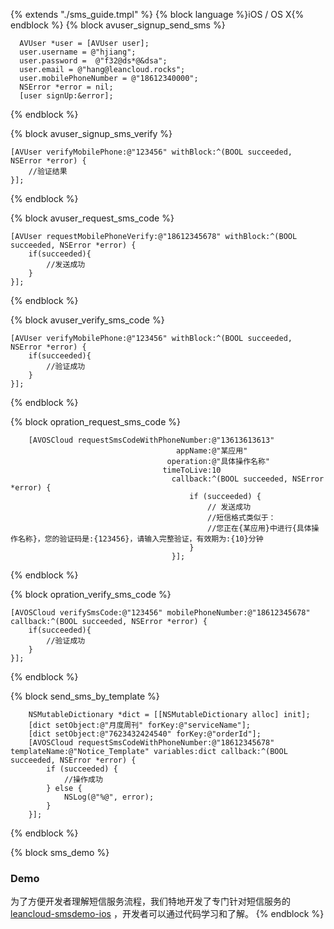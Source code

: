 {% extends "./sms_guide.tmpl" %}
{% block language %}iOS / OS X{% endblock %}
{% block avuser_signup_send_sms %}

```objc
  AVUser *user = [AVUser user];
  user.username = @"hjiang";
  user.password =  @"f32@ds*@&dsa";
  user.email = @"hang@leancloud.rocks";
  user.mobilePhoneNumber = @"18612340000";
  NSError *error = nil;
  [user signUp:&error];
```
{% endblock %}

{% block avuser_signup_sms_verify %}

```objc
[AVUser verifyMobilePhone:@"123456" withBlock:^(BOOL succeeded, NSError *error) {
    //验证结果
}];
```
{% endblock %}

{% block avuser_request_sms_code %}

```objc
[AVUser requestMobilePhoneVerify:@"18612345678" withBlock:^(BOOL succeeded, NSError *error) {
    if(succeeded){
        //发送成功
    }
}];
```
{% endblock %}

{% block avuser_verify_sms_code %}

```objc
[AVUser verifyMobilePhone:@"123456" withBlock:^(BOOL succeeded, NSError *error) {
    if(succeeded){
        //验证成功
    }
}];
```
{% endblock %}

{% block opration_request_sms_code %}

```objc
    [AVOSCloud requestSmsCodeWithPhoneNumber:@"13613613613"
                                     appName:@"某应用"
                                   operation:@"具体操作名称"
                                  timeToLive:10
                                    callback:^(BOOL succeeded, NSError *error) {
                                        if (succeeded) {
                                            // 发送成功
                                            //短信格式类似于：
                                            //您正在{某应用}中进行{具体操作名称}，您的验证码是:{123456}，请输入完整验证，有效期为:{10}分钟
                                        }
                                    }];
```
{% endblock %}

{% block opration_verify_sms_code %}

```objc
[AVOSCloud verifySmsCode:@"123456" mobilePhoneNumber:@"18612345678" callback:^(BOOL succeeded, NSError *error) {
    if(succeeded){
        //验证成功
    }
}];
```
{% endblock %}

{% block send_sms_by_template %}

```objc
    NSMutableDictionary *dict = [[NSMutableDictionary alloc] init];
    [dict setObject:@"月度周刊" forKey:@"serviceName"];
    [dict setObject:@"7623432424540" forKey:@"orderId"];
    [AVOSCloud requestSmsCodeWithPhoneNumber:@"18612345678" templateName:@"Notice_Template" variables:dict callback:^(BOOL succeeded, NSError *error) {
        if (succeeded) {
            //操作成功
        } else {
            NSLog(@"%@", error);
        }
    }];
```
{% endblock %}

{% block sms_demo %}
### Demo
为了方便开发者理解短信服务流程，我们特地开发了专门针对短信服务的 [leancloud-smsdemo-ios](https://github.com/leancloud/leancloud-smsdemo-ios) ，开发者可以通过代码学习和了解。
{% endblock %}
